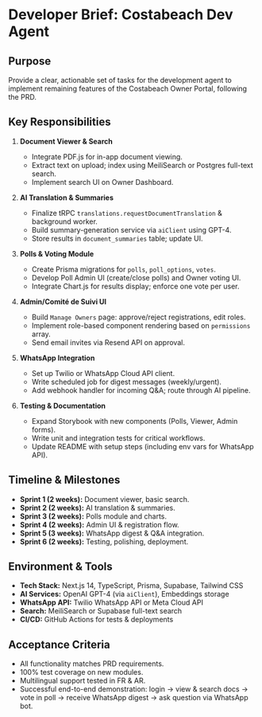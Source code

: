 # Developer Brief: Costabeach Dev Agent

## Purpose
Provide a clear, actionable set of tasks for the development agent to implement remaining features of the Costabeach Owner Portal, following the PRD.

## Key Responsibilities
1. **Document Viewer & Search**
   - Integrate PDF.js for in-app document viewing.
   - Extract text on upload; index using MeiliSearch or Postgres full-text search.
   - Implement search UI on Owner Dashboard.

2. **AI Translation & Summaries**
   - Finalize tRPC `translations.requestDocumentTranslation` & background worker.
   - Build summary-generation service via `aiClient` using GPT-4.
   - Store results in `document_summaries` table; update UI.

3. **Polls & Voting Module**
   - Create Prisma migrations for `polls`, `poll_options`, `votes`.
   - Develop Poll Admin UI (create/close polls) and Owner voting UI.
   - Integrate Chart.js for results display; enforce one vote per user.

4. **Admin/Comité de Suivi UI**
   - Build `Manage Owners` page: approve/reject registrations, edit roles.
   - Implement role-based component rendering based on `permissions` array.
   - Send email invites via Resend API on approval.

5. **WhatsApp Integration**
   - Set up Twilio or WhatsApp Cloud API client.
   - Write scheduled job for digest messages (weekly/urgent).
   - Add webhook handler for incoming Q&A; route through AI pipeline.

6. **Testing & Documentation**
   - Expand Storybook with new components (Polls, Viewer, Admin forms).
   - Write unit and integration tests for critical workflows.
   - Update README with setup steps (including env vars for WhatsApp API).

## Timeline & Milestones
- **Sprint 1 (2 weeks):** Document viewer, basic search.
- **Sprint 2 (2 weeks):** AI translation & summaries.
- **Sprint 3 (2 weeks):** Polls module and charts.
- **Sprint 4 (2 weeks):** Admin UI & registration flow.
- **Sprint 5 (3 weeks):** WhatsApp digest & Q&A integration.
- **Sprint 6 (2 weeks):** Testing, polishing, deployment.

## Environment & Tools
- **Tech Stack:** Next.js 14, TypeScript, Prisma, Supabase, Tailwind CSS
- **AI Services:** OpenAI GPT-4 (via `aiClient`), Embeddings storage
- **WhatsApp API:** Twilio WhatsApp API or Meta Cloud API
- **Search:** MeiliSearch or Supabase full-text search
- **CI/CD:** GitHub Actions for tests & deployments

## Acceptance Criteria
- All functionality matches PRD requirements.
- 100% test coverage on new modules.
- Multilingual support tested in FR & AR.
- Successful end-to-end demonstration: login → view & search docs → vote in poll → receive WhatsApp digest → ask question via WhatsApp bot.